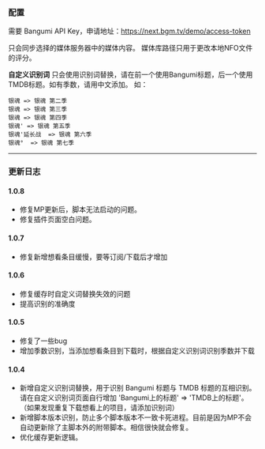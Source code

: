 ### 配置

需要 Bangumi API Key，申请地址：https://next.bgm.tv/demo/access-token

只会同步选择的媒体服务器中的媒体内容。
媒体库路径只用于更改本地NFO文件的评分。

**自定义识别词**
只会使用识别词替换，请在前一个使用Bangumi标题，后一个使用TMDB标题。如有季数，请用中文添加。
如：
```
银魂 => 银魂 第二季
银魂 => 银魂 第三季
银魂 => 银魂 第四季
银魂' => 银魂 第五季
银魂'延长战  => 银魂 第六季
银魂°  => 银魂 第七季
```
---
### 更新日志

#### 1.0.8
- 修复MP更新后，脚本无法启动的问题。
- 修复插件页面空白问题。

#### 1.0.7
- 修复新增想看条目缓慢，要等订阅/下载后才增加

#### 1.0.6
- 修复缓存时自定义词替换失效的问题
- 提高识别的准确度

#### 1.0.5

- 修复了一些bug
- 增加季数识别，当添加想看条目到下载时，根据自定义识别词识别季数并下载

#### 1.0.4

- 新增自定义识别词替换，用于识别 Bangumi 标题与 TMDB 标题的互相识别。请在自定义识别词页面自行增加 'Bangumi上的标题' => 'TMDB上的标题'。（如果发现重复下载想看上的项目，请添加识别词）
- 新增脚本版本识别，防止多个脚本版本不一致卡死进程。目前是因为MP不会自动更新除了主脚本外的附带脚本。相信很快就会修复。
- 优化缓存更新逻辑。
    